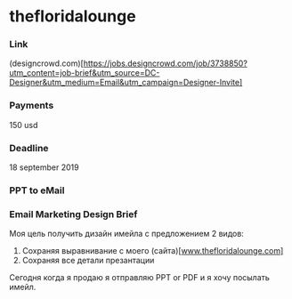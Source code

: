 # thefloridalounge
### Link
(designcrowd.com)[https://jobs.designcrowd.com/job/3738850?utm_content=job-brief&utm_source=DC-Designer&utm_medium=Email&utm_campaign=Designer-Invite]
### Payments
150 usd
### Deadline
18 september 2019
### PPT to eMail
### Email Marketing Design Brief
Моя цель получить дизайн имейла с предложением 2 видов:
1. Сохраняя выравнивание с моего (сайта)[www.thefloridalounge.com] 
2. Сохраняя все детали презантации

Сегодня когда я продаю я отправляю PPT or PDF и я хочу посылать имейл.